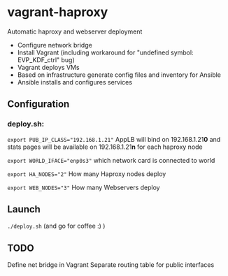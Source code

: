 # vagrant-haproxy
Automatic haproxy and webserver deployment
* Configure network bridge
* Install Vagrant (including workaround for "undefined symbol: EVP_KDF_ctrl" bug)
* Vagrant deploys VMs
* Based on infrastructure generate config files and inventory for Ansible
* Ansible installs and configures services

## Configuration
### deploy.sh:
```export PUB_IP_CLASS="192.168.1.21"```  AppLB will bind on 192.168.1.21**0** and stats pages will be available on 192.168.1.21**n** for each haproxy node

```export WORLD_IFACE="enp0s3"```   which network card is connected to world

```export HA_NODES="2"``` How many Haproxy nodes deploy

```export WEB_NODES="3"``` How many Webservers deploy

## Launch

```./deploy.sh``` (and go for coffee :) )

## TODO
Define net bridge in Vagrant
Separate routing table for public interfaces

